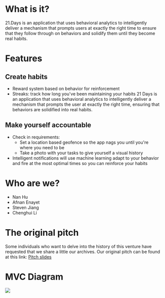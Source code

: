 # What is it?
21.Days is an application that uses behavioral analytics to intelligently deliver a mechanism that prompts users at exactly the right time to ensure that they follow through on behaviors and solidify them until they become real habits.

# Features
## Create habits
- Reward system based on behavior for reinforcement
- Streaks: track how long you've been maintaining your habits
21 Days is an application that uses behavioral analytics to intelligently deliver a mechanism that prompts the user at exactly the right time, ensuring that behaviors are solidified into real habits.

## Make yourself accountable
- Check in requirements:
    - Set a location based geofence so the app nags you until you're where you need to be
    - Take a photo with your tasks to give yourself a visual history
- Intelligent notifications will use machine learning adapt to your behavior and fire at the most optimal times so you can reinforce your habits

# Who are we?
- Nan Hu
- Afnan Enayet
- Steven Jiang
- Chenghui Li

# The original pitch
Some individuals who want to delve into the history of this venture have requested that we share a little our archives. Our original pitch can be found at this link:
[Pitch slides](https://docs.google.com/presentation/d/1LqYHAFYNit3Wd_bE9uATRXGYYwExH9Xo0qOO0rtN3oY/edit#slide=id.p)

# MVC Diagram
<img src="\images\MVC.jpg">
